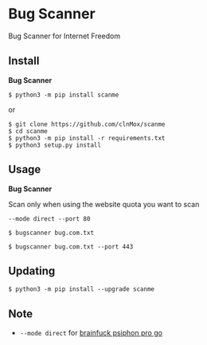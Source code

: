 # Bug Scanner

Bug Scanner for Internet Freedom


Install
-------

**Bug Scanner**

    $ python3 -m pip install scanme

or

    $ git clone https://github.com/clnMox/scanme
    $ cd scanme
    $ python3 -m pip install -r requirements.txt
    $ python3 setup.py install


Usage
-----

**Bug Scanner**

Scan only when using the website quota you want to scan

`--mode direct --port 80`

    $ bugscanner bug.com.txt

<!-- -->

    $ bugscanner bug.com.txt --port 443


Updating
--------

    $ python3 -m pip install --upgrade scanme


Note
----

- `--mode direct` for [brainfuck psiphon pro go](https://github.com/aztecrabbit/brainfuck-psiphon-pro-go)